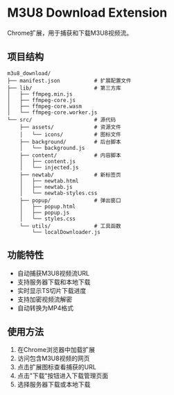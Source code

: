 # M3U8 Download Extension

Chrome扩展，用于捕获和下载M3U8视频流。

## 项目结构

```
m3u8_download/
├── manifest.json           # 扩展配置文件
├── lib/                    # 第三方库
│   ├── ffmpeg.min.js
│   ├── ffmpeg-core.js
│   ├── ffmpeg-core.wasm
│   └── ffmpeg-core.worker.js
└── src/                    # 源代码
    ├── assets/             # 资源文件
    │   └── icons/          # 图标文件
    ├── background/         # 后台脚本
    │   └── background.js
    ├── content/            # 内容脚本
    │   ├── content.js
    │   └── injected.js
    ├── newtab/             # 新标签页
    │   ├── newtab.html
    │   ├── newtab.js
    │   └── newtab-styles.css
    ├── popup/              # 弹出窗口
    │   ├── popup.html
    │   ├── popup.js
    │   └── styles.css
    └── utils/              # 工具函数
        └── localDownloader.js
```

## 功能特性

- 自动捕获M3U8视频流URL
- 支持服务器下载和本地下载
- 实时显示TS切片下载进度
- 支持加密视频流解密
- 自动转换为MP4格式

## 使用方法

1. 在Chrome浏览器中加载扩展
2. 访问包含M3U8视频的网页
3. 点击扩展图标查看捕获的URL
4. 点击"下载"按钮进入下载管理页面
5. 选择服务器下载或本地下载